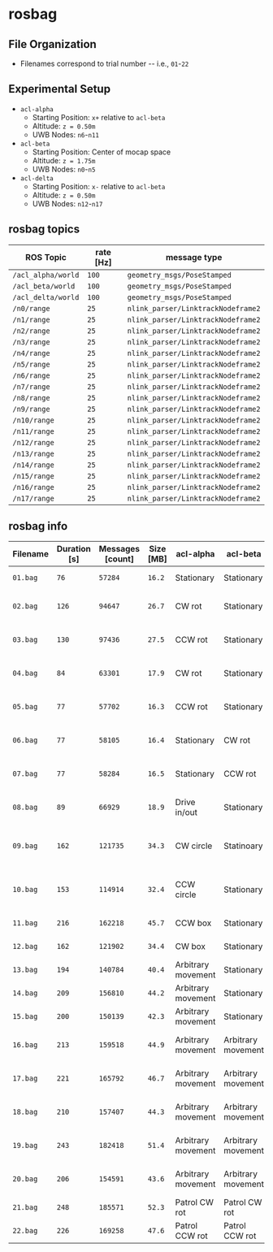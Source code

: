 # rosbag

## File Organization

* Filenames correspond to trial number -- i.e., `01`-`22`

## Experimental Setup
* `acl-alpha`
    * Starting Position: `x+` relative to `acl-beta`
    * Altitude: `z = 0.50m`
    * UWB Nodes: `n6`-`n11`
* `acl-beta`
    * Starting Position: Center of mocap space
    * Altitude: `z = 1.75m`
    * UWB Nodes: `n0`-`n5`
* `acl-delta`
    * Starting Position: `x-` relative to `acl-beta`
    * Altitude: `z = 0.50m`
    * UWB Nodes: `n12`-`n17`

## rosbag topics
| ROS Topic          | rate [Hz] | message type                       |
| ------------------ | --------- | ---------------------------------- |
| `/acl_alpha/world` | `100`     | `geometry_msgs/PoseStamped`        |
| `/acl_beta/world`  | `100`     | `geometry_msgs/PoseStamped`        |
| `/acl_delta/world` | `100`     | `geometry_msgs/PoseStamped`        |
| `/n0/range`        | `25`      | `nlink_parser/LinktrackNodeframe2` |
| `/n1/range`        | `25`      | `nlink_parser/LinktrackNodeframe2` |
| `/n2/range`        | `25`      | `nlink_parser/LinktrackNodeframe2` |
| `/n3/range`        | `25`      | `nlink_parser/LinktrackNodeframe2` |
| `/n4/range`        | `25`      | `nlink_parser/LinktrackNodeframe2` |
| `/n5/range`        | `25`      | `nlink_parser/LinktrackNodeframe2` |
| `/n6/range`        | `25`      | `nlink_parser/LinktrackNodeframe2` |
| `/n7/range`        | `25`      | `nlink_parser/LinktrackNodeframe2` |
| `/n8/range`        | `25`      | `nlink_parser/LinktrackNodeframe2` |
| `/n9/range`        | `25`      | `nlink_parser/LinktrackNodeframe2` |
| `/n10/range`       | `25`      | `nlink_parser/LinktrackNodeframe2` |
| `/n11/range`       | `25`      | `nlink_parser/LinktrackNodeframe2` |
| `/n12/range`       | `25`      | `nlink_parser/LinktrackNodeframe2` |
| `/n13/range`       | `25`      | `nlink_parser/LinktrackNodeframe2` |
| `/n14/range`       | `25`      | `nlink_parser/LinktrackNodeframe2` |
| `/n15/range`       | `25`      | `nlink_parser/LinktrackNodeframe2` |
| `/n16/range`       | `25`      | `nlink_parser/LinktrackNodeframe2` |
| `/n17/range`       | `25`      | `nlink_parser/LinktrackNodeframe2` |

## rosbag info
| Filename | Duration [s] | Messages [count] | Size [MB] | acl-alpha          | acl-beta           | acl-delta          | Description                        |
| -------- | ------------ | ---------------- | --------- | ------------------ | ------------------ | ------------------ | ---------------------------------- |
| `01.bag` | `76`         | `57284`          | `16.2`    | Stationary         | Stationary         | Stationary         | Calibration, stationary            |
| `02.bag` | `126`        | `94647`          | `26.7`    | CW rot             | Stationary         | CW rot             | Calibration, in place rotation     |
| `03.bag` | `130`        | `97436`          | `27.5`    | CCW rot            | Stationary         | CCW rot            | Calibration, in place rotation     |
| `04.bag` | `84`         | `63301`          | `17.9`    | CW rot             | Stationary         | CCW rot            | Calibration, in place rotation     |
| `05.bag` | `77`         | `57702`          | `16.3`    | CCW rot            | Stationary         | CW rot             | Calibration, in place rotation     |
| `06.bag` | `77`         | `58105`          | `16.4`    | Stationary         | CW rot             | Stationary         | Calibration, in place rotation     |
| `07.bag` | `77`         | `58284`          | `16.5`    | Stationary         | CCW rot            | Stationary         | Calibration, in place rotation     |
| `08.bag` | `89`         | `66929`          | `18.9`    | Drive in/out       | Stationary         | Drive in/out       | Calibration, varying distance      |
| `09.bag` | `162`        | `121735`         | `34.3`    | CW circle          | Statinoary         | CW circle          | Calibration, fixed distance circle |
| `10.bag` | `153`        | `114914`         | `32.4`    | CCW circle         | Stationary         | CCW circle         | Calbiration, fixed distance circle |
| `11.bag` | `216`        | `162218`         | `45.7`    | CCW box            | Stationary         | CW spiral          | Calibration, patterns              |
| `12.bag` | `162`        | `121902`         | `34.4`    | CW box             | Stationary         | CCW spiral         | Calibration, patterns              |
| `13.bag` | `194`        | `140784`         | `40.4`    | Arbitrary movement | Stationary         | Arbitrary movement | Arbitrary movement                 |
| `14.bag` | `209`        | `156810`         | `44.2`    | Arbitrary movement | Stationary         | Arbitrary movement | Arbitrary movement                 |
| `15.bag` | `200`        | `150139`         | `42.3`    | Arbitrary movement | Stationary         | Arbitrary movement | Arbitrary movement                 |
| `16.bag` | `213`        | `159518`         | `44.9`    | Arbitrary movement | Arbitrary movement | Arbitrary movement | Trial #1, arbitrary movement       |
| `17.bag` | `221`        | `165792`         | `46.7`    | Arbitrary movement | Arbitrary movement | Arbitrary movement | Trial #2, arbitrary movement       |
| `18.bag` | `210`        | `157407`         | `44.3`    | Arbitrary movement | Arbitrary movement | Arbitrary movement | Trial #3, arbitrary movement       |
| `19.bag` | `243`        | `182418`         | `51.4`    | Arbitrary movement | Arbitrary movement | Arbitrary movement | Trial #4, arbitrary movement       |
| `20.bag` | `206`        | `154591`         | `43.6`    | Arbitrary movement | Arbitrary movement | Arbitrary movement | Trial #5, arbitrary movement       |
| `21.bag` | `248`        | `185571`         | `52.3`    | Patrol CW rot      | Patrol CW rot      | Patrol CW rot      | Pattern movement                   |
| `22.bag` | `226`        | `169258`         | `47.6`    | Patrol CCW rot     | Patrol CCW rot     | Patrol CCW rot     | Pattern movement                   |
